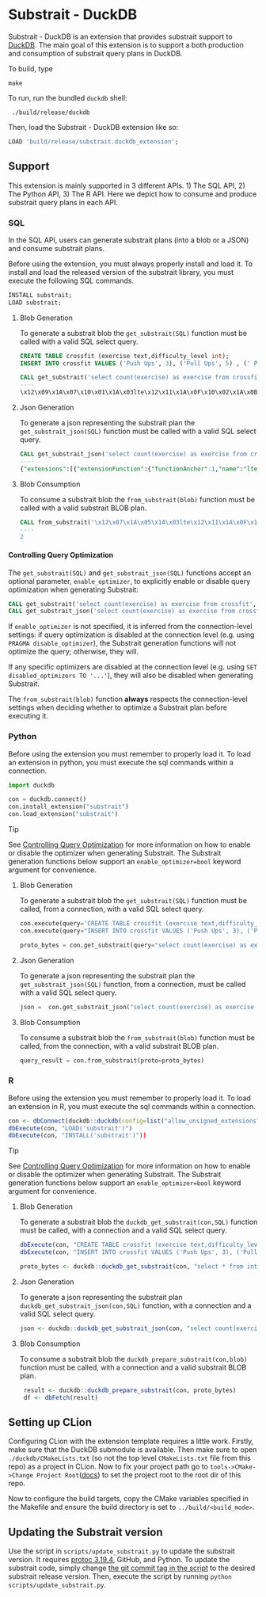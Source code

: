 # Substrait - DuckDB
Substrait - DuckDB is an extension that provides substrait support to [DuckDB](https://www.duckdb.org).
The main goal of this extension is to support a both production and consumption of substrait query plans in DuckDB.

To build, type 
```
make
```

To run, run the bundled `duckdb` shell:
```
 ./build/release/duckdb 
```

Then, load the Substrait - DuckDB extension like so:
```SQL
LOAD 'build/release/substrait.duckdb_extension';
```

## Support
This extension is mainly supported in 3 different APIs. 1) The SQL API, 2) The Python API, 3) The R API.
Here we depict how to consume and produce substrait query plans in each API.

### SQL
In the SQL API, users can generate substrait plans (into a blob or a JSON) and consume substrait plans.

Before using the extension, you must always properly install and load it. 
To install and load the released version of the substrait library, you must execute the following SQL commands.
```sql
INSTALL substrait;
LOAD substrait;
```

1) Blob Generation
     
     To generate a substrait blob the ```get_substrait(SQL)``` function must be called with a valid SQL select query.
     ```sql
     CREATE TABLE crossfit (exercise text,difficulty_level int);
     INSERT INTO crossfit VALUES ('Push Ups', 3), ('Pull Ups', 5) , (' Push Jerk', 7), ('Bar Muscle Up', 10);
     
     CALL get_substrait('select count(exercise) as exercise from crossfit where difficulty_level <=5');
     ----
     \x12\x09\x1A\x07\x10\x01\x1A\x03lte\x12\x11\x1A\x0F\x10\x02\x1A\x0Bis_not_null\x12\x09\x1A\x07\x10\x03\x1A\x03and\x12\x10\x1A\x0E\x10\x04\x1A\x0Acount_star\x1A\xCB\x01\x12\xC8\x01\x0A\xBB\x01:\xB8\x01\x12\xAB\x01"\xA8\x01\x12\x97\x01\x0A\x94\x01\x12.\x0A\x08exercise\x0A\x0Fdifficulty_level\x12\x11\x0A\x07\xB2\x01\x04\x08\x0D\x18\x01\x0A\x04*\x02\x10\x01\x18\x02\x1AJ\x1AH\x08\x03\x1A\x04\x0A\x02\x10\x01""\x1A \x1A\x1E\x08\x01\x1A\x04*\x02\x10\x01"\x0C\x1A\x0A\x12\x08\x0A\x04\x12\x02\x08\x01"\x00"\x06\x1A\x04\x0A\x02(\x05"\x1A\x1A\x18\x1A\x16\x08\x02\x1A\x04*\x02\x10\x01"\x0C\x1A\x0A\x12\x08\x0A\x04\x12\x02\x08\x01"\x00"\x0A\x0A\x06\x0A\x02\x08\x01\x0A\x00\x10\x01:\x0A\x0A\x08crossfit\x1A\x00"\x0A\x0A\x08\x08\x04*\x04:\x02\x10\x01\x1A\x08\x12\x06\x0A\x02\x12\x00"\x00\x12\x08exercise
    ```
2) Json Generation
     
     To generate a json representing  the substrait plan the ```get_substrait_json(SQL)``` function must be called with a valid SQL select query.
     ```sql
     CALL get_substrait_json('select count(exercise) as exercise from crossfit where difficulty_level <=5');
     ----
     {"extensions":[{"extensionFunction":{"functionAnchor":1,"name":"lte"}},{"extensionFunction":{"functionAnchor":2,"name":"is_not_null"}},{"extensionFunction":{"functionAnchor":3,"name":"and"}},{"extensionFunction":{"functionAnchor":4,"name":"count_star"}}],"relations":[{"root":{"input":{"project":{"input":{"aggregate":{"input":{"read":{"baseSchema":{"names":["exercise","difficulty_level"],"struct":{"types":[{"varchar":{"length":13,"nullability":"NULLABILITY_NULLABLE"}},{"i32":{"nullability":"NULLABILITY_NULLABLE"}}],"nullability":"NULLABILITY_REQUIRED"}},"filter":{"scalarFunction":{"functionReference":3,"outputType":{"bool":{"nullability":"NULLABILITY_NULLABLE"}},"arguments":[{"value":{"scalarFunction":{"functionReference":1,"outputType":{"i32":{"nullability":"NULLABILITY_NULLABLE"}},"arguments":[{"value":{"selection":{"directReference":{"structField":{"field":1}},"rootReference":{}}}},{"value":{"literal":{"i32":5}}}]}}},{"value":{"scalarFunction":{"functionReference":2,"outputType":{"i32":{"nullability":"NULLABILITY_NULLABLE"}},"arguments":[{"value":{"selection":{"directReference":{"structField":{"field":1}},"rootReference":{}}}}]}}}]}},"projection":{"select":{"structItems":[{"field":1},{}]},"maintainSingularStruct":true},"namedTable":{"names":["crossfit"]}}},"groupings":[{}],"measures":[{"measure":{"functionReference":4,"outputType":{"i64":{"nullability":"NULLABILITY_NULLABLE"}}}}]}},"expressions":[{"selection":{"directReference":{"structField":{}},"rootReference":{}}}]}},"names":["exercise"]}}]}
     ```
3) Blob Consumption
     
     To consume a substrait blob the ```from_substrait(blob)``` function must be called with a valid substrait BLOB plan.
     ```sql
     CALL from_substrait('\x12\x07\x1A\x05\x1A\x03lte\x12\x11\x1A\x0F\x10\x01\x1A\x0Bis_not_null\x12\x09\x1A\x07\x10\x02\x1A\x03and\x12\x10\x1A\x0E\x10\x03\x1A\x0Acount_star\x1A\xA4\x01\x12\xA1\x01\x0A\x94\x01:\x91\x01\x12\x86\x01"\x83\x01\x12y:w\x12c\x12a\x12+\x0A)\x12\x1B\x0A\x08exercise\x0A\x0Fdifficulty_level:\x0A\x0A\x08crossfit\x1A2\x1A0\x08\x02"\x18\x1A\x16\x1A\x14"\x0A\x1A\x08\x12\x06\x0A\x04\x12\x02\x08\x01"\x06\x1A\x04\x0A\x02(\x05"\x12\x1A\x10\x1A\x0E\x08\x01"\x0A\x1A\x08\x12\x06\x0A\x04\x12\x02\x08\x01\x1A\x08\x12\x06\x0A\x04\x12\x02\x08\x01\x1A\x06\x12\x04\x0A\x02\x12\x00\x1A\x00"\x04\x0A\x02\x08\x03\x1A\x06\x12\x04\x0A\x02\x12\x00\x12\x08exercise'::BLOB);
     ----
     2
   ```

#### Controlling Query Optimization

The `get_substrait(SQL)` and `get_substrait_json(SQL)` functions accept an optional parameter, `enable_optimizer`,
to explicitly enable or disable query optimization when generating Substrait:

```sql
CALL get_substrait('select count(exercise) as exercise from crossfit', enable_optimizer=false);
CALL get_substrait_json('select count(exercise) as exercise from crossfit', enable_optimizer=true);
```

If `enable_optimizer` is not specified, it is inferred from the connection-level settings: if query optimization
is disabled at the connection level (e.g. using `PRAGMA disable_optimizer`), the Substrait generation functions
will not optimize the query; otherwise, they will.

If any specific optimizers are disabled at the connection level (e.g. using `SET disabled_optimizers TO '...'`),
they will also be disabled when generating Substrait.

The `from_substrait(blob)` function **always** respects the connection-level settings when deciding whether to
optimize a Substrait plan before executing it.

### Python
Before using the extension you must remember to properly load it. To load an extension in python, you must execute the sql commands within a connection.
```python
import duckdb

con = duckdb.connect()
con.install_extension("substrait")
con.load_extension("substrait")
```

> [!TIP]
> See [Controlling Query Optimization](#controlling-query-optimization) for more information on how to
> enable or disable the optimizer when generating Substrait. The Substrait generation functions below
> support an `enable_optimizer=bool` keyword argument for convenience.

1) Blob Generation
     
     To generate a substrait blob the ```get_substrait(SQL)``` function must be called, from a connection, with a valid SQL select query.
     ```python
     con.execute(query='CREATE TABLE crossfit (exercise text,difficulty_level int);')
     con.execute(query="INSERT INTO crossfit VALUES ('Push Ups', 3), ('Pull Ups', 5) , (' Push Jerk', 7), ('Bar Muscle Up', 10);")
     
     proto_bytes = con.get_substrait(query="select count(exercise) as exercise from crossfit where difficulty_level <=5").fetchone()[0]
   ```
2) Json Generation
     
     To generate a json representing  the substrait plan the ```get_substrait_json(SQL)``` function, from a connection, must be called with a valid SQL select query.
     ```python
     json =  con.get_substrait_json("select count(exercise) as exercise from crossfit where difficulty_level <=5").fetchone()[0]
     ```
3) Blob Consumption
     
     To consume a substrait blob the ```from_substrait(blob)``` function must be called, from the connection, with a valid substrait BLOB plan.
     ```python
     query_result = con.from_substrait(proto=proto_bytes)
    ```

### R
Before using the extension you must remember to properly load it. To load an extension in R, you must execute the sql commands within a connection.
```r
con <- dbConnect(duckdb::duckdb(config=list("allow_unsigned_extensions"="true")))
dbExecute(con, "LOAD('substrait')")
dbExecute(con, "INSTALL('substrait')"))
```

> [!TIP]
> See [Controlling Query Optimization](#controlling-query-optimization) for more information on how to
> enable or disable the optimizer when generating Substrait. The Substrait generation functions below
> support an `enable_optimizer=bool` keyword argument for convenience.

1) Blob Generation
     
     To generate a substrait blob the ```duckdb_get_substrait(con,SQL)``` function must be called, with a connection and a valid SQL select query.
     ```r
     dbExecute(con, "CREATE TABLE crossfit (exercise text,difficulty_level int);")
     dbExecute(con, "INSERT INTO crossfit VALUES ('Push Ups', 3), ('Pull Ups', 5) , (' Push Jerk', 7), ('Bar Muscle Up', 10);")
     
     proto_bytes <- duckdb::duckdb_get_substrait(con, "select * from integers limit 5")    
   ```
2) Json Generation
     
     To generate a json representing  the substrait plan  ```duckdb_get_substrait_json(con,SQL)``` function, with a connection and a valid SQL select query.
     ```r
     json <- duckdb::duckdb_get_substrait_json(con, "select count(exercise) as exercise from crossfit where difficulty_level <=5")
     ```
3) Blob Consumption
     
     To consume a substrait blob the ```duckdb_prepare_substrait(con,blob)``` function must be called, with a connection and a valid substrait BLOB plan.
     ```r
      result <- duckdb::duckdb_prepare_substrait(con, proto_bytes)
      df <- dbFetch(result)
    ```

## Setting up CLion 
Configuring CLion with the extension template requires a little work. Firstly, make sure that the DuckDB submodule is available. 
Then make sure to open `./duckdb/CMakeLists.txt` (so not the top level `CMakeLists.txt` file from this repo) as a project in CLion.
Now to fix your project path go to `tools->CMake->Change Project Root`([docs](https://www.jetbrains.com/help/clion/change-project-root-directory.html)) to set the project root to the root dir of this repo.

Now to configure the build targets, copy the CMake variables specified in the Makefile and ensure
the build directory is set to `../build/<build_mode>`.

## Updating the Substrait version
Use the script in `scripts/update_substrait.py` to update the substrait version. It requires [protoc 3.19.4](https://github.com/protocolbuffers/protobuf/releases/tag/v3.19.4), GitHub, and Python. 
To update the substrait code, simply change [the git commit tag in the script](https://github.com/duckdb/substrait/blob/main/scripts/update_substrait.py#L8) to the desired substrait release version. 
Then, execute the script by running `python scripts/update_substrait.py`.
